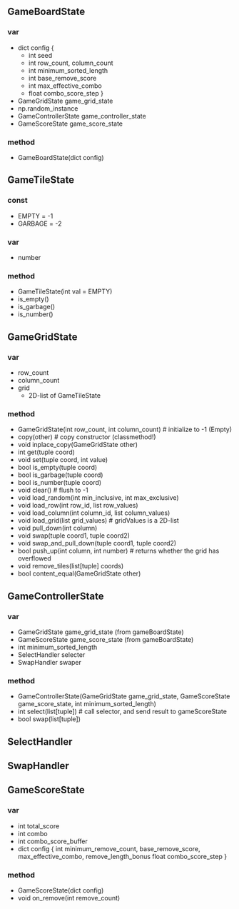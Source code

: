 ## GameBoardState
### var
- dict config {
    - int seed
    - int row_count, column_count
    - int minimum_sorted_length
    - int base_remove_score
    - int max_effective_combo
    - float combo_score_step
}
- GameGridState game_grid_state
- np.random_instance
- GameControllerState game_controller_state
- GameScoreState game_score_state
### method
- GameBoardState(dict config)

## GameTileState
### const
- EMPTY = -1
- GARBAGE = -2
### var
- number
### method
- GameTileState(int val = EMPTY)
- is_empty()
- is_garbage()
- is_number()

## GameGridState
### var
- row_count
- column_count
- grid
    - 2D-list of GameTileState
### method
- GameGridState(int row_count, int column_count) # initialize to -1 (Empty)
- copy(other) # copy constructor (classmethod!)
- void inplace_copy(GameGridState other)
- int get(tuple coord)
- void set(tuple coord, int value)
- bool is_empty(tuple coord)
- bool is_garbage(tuple coord)
- bool is_number(tuple coord)
- void clear() # flush to -1
- void load_random(int min_inclusive, int max_exclusive)
- void load_row(int row_id, list row_values)
- void load_column(int column_id, list column_values)
- void load_grid(list grid_values) # gridValues is a 2D-list
- void pull_down(int column)
- void swap(tuple coord1, tuple coord2)
- void swap_and_pull_down(tuple coord1, tuple coord2)
- bool push_up(int column, int number) # returns whether the grid has overflowed
- void remove_tiles(list[tuple] coords)
- bool content_equal(GameGridState other)

## GameControllerState
### var
- GameGridState game_grid_state (from gameBoardState)
- GameScoreState game_score_state (from gameBoardState)
- int minimum_sorted_length
- SelectHandler selecter
- SwapHandler swaper
### method
- GameControllerState(GameGridState game_grid_state, GameScoreState game_score_state, int minimum_sorted_length)
- int select(list[tuple]) # call selector, and send result to gameScoreState
- bool swap(list[tuple])

## SelectHandler
## SwapHandler

## GameScoreState
### var
- int total_score
- int combo
- int combo_score_buffer
- dict config {
    int minimum_remove_count, base_remove_score, max_effective_combo, remove_length_bonus
    float combo_score_step
}
### method
- GameScoreState(dict config)
- void on_remove(int remove_count)
